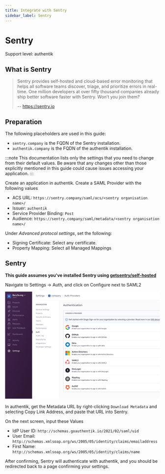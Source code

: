 ```yaml
---
title: Integrate with Sentry
sidebar_label: Sentry
---
```


# Sentry

<span class="badge badge--primary">Support level: authentik</span>

## What is Sentry

> Sentry provides self-hosted and cloud-based error monitoring that helps all software teams discover, triage, and prioritize errors in real-time.
> One million developers at over fifty thousand companies already ship better software faster with Sentry. Won’t you join them?
>
> -- https://sentry.io

## Preparation

The following placeholders are used in this guide:

- `sentry.company` is the FQDN of the Sentry installation.
- `authentik.company` is the FQDN of the authentik installation.

:::note
This documentation lists only the settings that you need to change from their default values. Be aware that any changes other than those explicitly mentioned in this guide could cause issues accessing your application.
:::

Create an application in authentik. Create a SAML Provider with the following values

- ACS URL: `https://sentry.company/saml/acs/<sentry organisation name>/`
- Issuer: `authentik`
- Service Provider Binding: `Post`
- Audience: `https://sentry.company/saml/metadata/<sentry organisation name>/`

Under _Advanced protocol settings_, set the following:

- Signing Certificate: Select any certificate.
- Property Mapping: Select all Managed Mappings

## Sentry

**This guide assumes you've installed Sentry using [getsentry/self-hosted](https://github.com/getsentry/self-hosted)**

Navigate to Settings -> Auth, and click on Configure next to SAML2

![](./auth.png)

In authentik, get the Metadata URL by right-clicking `Download Metadata` and selecting Copy Link Address, and paste that URL into Sentry.

On the next screen, input these Values

- IdP User ID: `http://schemas.goauthentik.io/2021/02/saml/uid`
- User Email: `http://schemas.xmlsoap.org/ws/2005/05/identity/claims/emailaddress`
- First Name: `http://schemas.xmlsoap.org/ws/2005/05/identity/claims/name`

After confirming, Sentry will authenticate with authentik, and you should be redirected back to a page confirming your settings.

